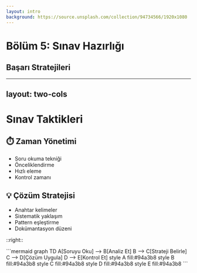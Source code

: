```yaml
---
layout: intro
background: https://source.unsplash.com/collection/94734566/1920x1080
---
```


# Bölüm 5: Sınav Hazırlığı

## Başarı Stratejileri

---
layout: two-cols
---

# Sınav Taktikleri

<div class="mt-4">

## ⏱️ Zaman Yönetimi
- Soru okuma tekniği
- Önceliklendirme
- Hızlı eleme
- Kontrol zamanı

## 💡 Çözüm Stratejisi
- Anahtar kelimeler
- Sistematik yaklaşım
- Pattern eşleştirme
- Dokümantasyon düzeni

</div>

::right::

<div class="mt-12">
```mermaid
graph TD
    A[Soruyu Oku] --> B[Analiz Et]
    B --> C[Strateji Belirle]
    C --> D[Çözüm Uygula]
    D --> E[Kontrol Et]
    style A fill:#94a3b8
    style B fill:#94a3b8
    style C fill:#94a3b8
    style D fill:#94a3b8
    style E fill:#94a3b8
```
</div>